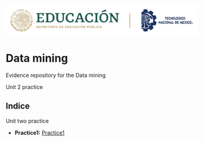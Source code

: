 <p align="center"> 
  <img src="/Imagen/Title.png" />
</p>

# Data mining
Evidence repository for the Data mining

Unit 2 practice

## Indice
Unit two practice

- **Practice1:** [Practice1](https://https://github.com/pivonne/Mineria-de-datos/tree/Unid_2/Practice1)
